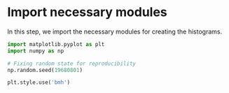 # Import necessary modules

In this step, we import the necessary modules for creating the histograms.

```python
import matplotlib.pyplot as plt
import numpy as np

# Fixing random state for reproducibility
np.random.seed(19680801)

plt.style.use('bmh')
```

